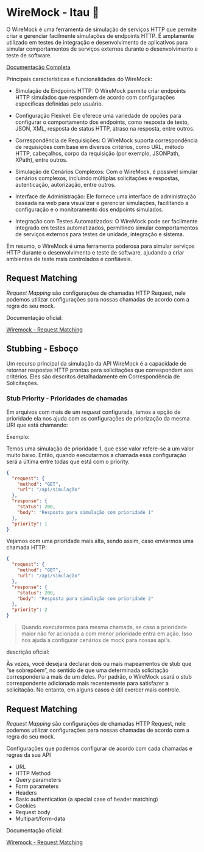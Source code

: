# WireMock - Itau :orange_book:

O WireMock é uma ferramenta de simulação de serviços HTTP que permite criar e gerenciar facilmente simulações de endpoints HTTP. É amplamente utilizado em testes de integração e desenvolvimento de aplicativos para simular comportamentos de serviços externos durante o desenvolvimento e teste de software.

[Documentação Completa](https://wiremock.org/docs/)

Principais características e funcionalidades do WireMock:

- Simulação de Endpoints HTTP: O WireMock permite criar endpoints HTTP simulados que respondem de acordo com configurações específicas definidas pelo usuário.

- Configuração Flexível: Ele oferece uma variedade de opções para configurar o comportamento dos endpoints, como resposta de texto, JSON, XML, resposta de status HTTP, atraso na resposta, entre outros.

- Correspondência de Requisições: O WireMock suporta correspondência de requisições com base em diversos critérios, como URL, método HTTP, cabeçalhos, corpo da requisição (por exemplo, JSONPath, XPath), entre outros.

- Simulação de Cenários Complexos: Com o WireMock, é possível simular cenários complexos, incluindo múltiplas solicitações e respostas, autenticação, autorização, entre outros.

- Interface de Administração: Ele fornece uma interface de administração baseada na web para visualizar e gerenciar simulações, facilitando a configuração e o monitoramento dos endpoints simulados.

- Integração com Testes Automatizados: O WireMock pode ser facilmente integrado em testes automatizados, permitindo simular comportamentos de serviços externos para testes de unidade, integração e sistema.

Em resumo, o WireMock é uma ferramenta poderosa para simular serviços HTTP durante o desenvolvimento e teste de software, ajudando a criar ambientes de teste mais controlados e confiáveis.

## Request Matching

_Request Mapping_ são configurações de chamadas HTTP Request, nele podemos utilizar configurações para nossas chamadas de acordo com a regra do seu mock.

Documentação oficial:

[Wiremock - Request Matching]([https://](https://wiremock.org/docs/request-matching/))

## Stubbing - Esboço

Um recurso principal da simulação da API WireMock é a capacidade de retornar respostas HTTP prontas para solicitações que correspondam aos critérios. Eles são descritos detalhadamente em Correspondência de Solicitações.

### Stub Priority - Prioridades de chamadas

Em arquivos com mais de um _request_ configurada, temos a opção de prioridade ela nos ajuda com as configurações de priorização da mesma URI que está chamando:

Exemplo:

Temos uma simulação de prioridade 1, que esse valor refere-se a um valor muito baixo. Então, quando executarmos a chamada essa configuração será a última entre todas que está com o priority.

```json
{
  "request": {
    "method": "GET",
    "url": "/api/simulação"
  },
  "response": {
    "status": 200,
    "body": "Resposta para simulação com prioridade 1"
  },
  "priority": 1
}
```

Vejamos com uma prioridade mais alta, sendo assim, caso enviarmos uma chamada HTTP:

```json
{
  "request": {
    "method": "GET",
    "url": "/api/simulação"
  },
  "response": {
    "status": 200,
    "body": "Resposta para simulação com prioridade 2"
  },
  "priority": 2
}
```

> Quando executarmos para mesma chamada, se caso a prioridade maior não for acionada a com menor prioridade entra em ação. Isso nos ajuda a configurar cenários de mock para nossas api's.

descrição oficial:

Às vezes, você desejará declarar dois ou mais mapeamentos de stub que “se sobrepõem”, no sentido de que uma determinada solicitação corresponderia a mais de um deles. Por padrão, o WireMock usará o stub correspondente adicionado mais recentemente para satisfazer a solicitação. No entanto, em alguns casos é útil exercer mais controle.

## Request Matching

_Request Mapping_ são configurações de chamadas HTTP Request, nele podemos utilizar configurações para nossas chamadas de acordo com a regra do seu mock.

Configurações que podemos configurar de acordo com cada chamadas e regras da sua API

- URL
- HTTP Method
- Query parameters
- Form parameters
- Headers
- Basic authentication (a special case of header matching)
- Cookies
- Request body
- Multipart/form-data

Documentação oficial:

[Wiremock - Request Matching]([https://](https://wiremock.org/docs/request-matching/))
